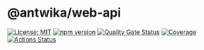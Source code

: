 # @antwika/web-api

[![License: MIT](https://img.shields.io/badge/License-MIT-yellow.svg)](https://opensource.org/licenses/MIT)
[![npm version](https://img.shields.io/npm/v/@antwika/web-api)](https://www.npmjs.com/package/@antwika/web-api)
[![Quality Gate Status](https://sonarcloud.io/api/project_badges/measure?project=antwika_web-api&metric=alert_status)](https://sonarcloud.io/summary/new_code?id=antwika_web-api)
[![Coverage](https://sonarcloud.io/api/project_badges/measure?project=antwika_web-api&metric=coverage)](https://sonarcloud.io/summary/new_code?id=antwika_web-api)
[![Actions Status](https://github.com/antwika/web-api/workflows/CI/badge.svg)](https://github.com/antwika/web-api/actions/workflows/ci.yml)
